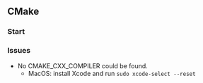 ## CMake 
### Start

### Issues
- No CMAKE_CXX_COMPILER could be found.
    * MacOS: install Xcode and run `sudo xcode-select --reset`
